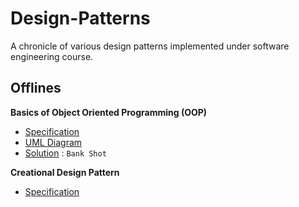 # Design-Patterns
A chronicle of various design patterns implemented under software engineering course.

## Offlines
 **Basics of Object Oriented Programming (OOP)** 
 - [Specification](/Offlines/Offline_1/Offline1_OOP.pdf)
 - [UML Diagram](/Offlines/Offline_1/Banking%20System/2005020.pdf)
 - [Solution](/Offlines/Offline_1/Bank%20Shot/) : `Bank Shot`

 **Creational Design Pattern**
 - [Specification](/Offlines/Offline_2/CSE308Offline2.pdf)